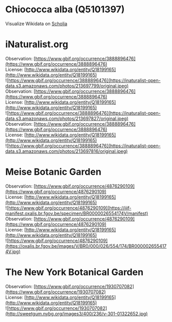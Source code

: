 
Chiococca alba (Q5101397)
=========================
  
Visualize Wikidata on [Scholia](https://scholia.toolforge.org/taxon/Q5101397)
# iNaturalist.org
  
Observation: [https://www.gbif.org/occurrence/3888896476](https://www.gbif.org/occurrence/3888896476)  
License: [http://www.wikidata.org/entity/Q18199165](http://www.wikidata.org/entity/Q18199165)  
![https://www.gbif.org/occurrence/3888896476](https://inaturalist-open-data.s3.amazonaws.com/photos/213697799/original.jpeg)  
Observation: [https://www.gbif.org/occurrence/3888896476](https://www.gbif.org/occurrence/3888896476)  
License: [http://www.wikidata.org/entity/Q18199165](http://www.wikidata.org/entity/Q18199165)  
![https://www.gbif.org/occurrence/3888896476](https://inaturalist-open-data.s3.amazonaws.com/photos/213697827/original.jpeg)  
Observation: [https://www.gbif.org/occurrence/3888896476](https://www.gbif.org/occurrence/3888896476)  
License: [http://www.wikidata.org/entity/Q18199165](http://www.wikidata.org/entity/Q18199165)  
![https://www.gbif.org/occurrence/3888896476](https://inaturalist-open-data.s3.amazonaws.com/photos/213697816/original.jpeg)
# Meise Botanic Garden
  
Observation: [https://www.gbif.org/occurrence/4876290109](https://www.gbif.org/occurrence/4876290109)  
License: [http://www.wikidata.org/entity/Q18199165](http://www.wikidata.org/entity/Q18199165)  
![https://www.gbif.org/occurrence/4876290109](https://iiif-manifest.oxalis.br.fgov.be/specimen/BR0000026554174V/manifest)  
Observation: [https://www.gbif.org/occurrence/4876290109](https://www.gbif.org/occurrence/4876290109)  
License: [http://www.wikidata.org/entity/Q18199165](http://www.wikidata.org/entity/Q18199165)  
![https://www.gbif.org/occurrence/4876290109](https://oxalis.br.fgov.be/images/V/BR0/000/026/554/174/BR0000026554174V.jpg)
# The New York Botanical Garden
  
Observation: [https://www.gbif.org/occurrence/1930707082](https://www.gbif.org/occurrence/1930707082)  
License: [http://www.wikidata.org/entity/Q18199165](http://www.wikidata.org/entity/Q18199165)  
![https://www.gbif.org/occurrence/1930707082](http://sweetgum.nybg.org/images3/400/236/v-301-01322652.jpg)